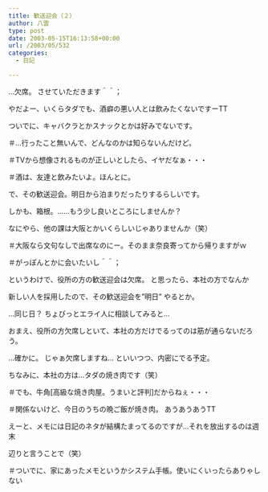 ```yaml
---
title: 歓送迎会（２）
author: 八雲
type: post
date: 2003-05-15T16:13:58+00:00
url: /2003/05/532
categories:
  - 日記

---
```

…欠席。 させていただきます＾＾；

やだよー、いくらタダでも、酒癖の悪い人とは飲みたくないですーTT
  
ついでに、キャバクラとかスナックとかは好みでないです。
  
＃…行ったこと無いんで、どんなのかは知らないんだけど。
  
＃TVから想像されるものが正しいとしたら、イヤだなぁ・・・
  
＃酒は、友達と飲みたいよ。ほんとに。

で、その歓送迎会。明日から泊まりだったりするらしいです。
  
しかも、箱根。……もう少し良いところにしませんか？
  
なにやら、他の課は大阪とかいくらしいじゃありませんか（笑）
  
＃大阪なら文句なしで出席なのにー。そのまま奈良寄ってから帰りますがｗ
  
＃がっぽんとかに会いたいし＾＾；

というわけで、役所の方の歓送迎会は欠席。 と思ったら、本社の方でなんか
  
新しい人を採用したので、その歓送迎会を”明日” やるとか。
  
…同じ日？ ちょびっとエライ人に相談してみると…
  
おまえ、役所の方欠席しといて、本社の方だけでるってのは筋が通らないだろう。
  
…確かに。 じゃぁ欠席しますね… といいつつ、内密にでる予定。
  
ちなみに、本社の方は…タダの焼き肉です（笑）
  
＃でも、牛角[高級な焼き肉屋。うまいと評判]だからねぇ・・・
  
＃関係ないけど、今日のうちの晩ご飯が焼き肉。 あうあうあうTT

えーと、メモには日記のネタが結構たまってるのですが…それを放出するのは週末
  
辺りと言うことで（笑）
  
＃ついでに、家にあったメモというかシステム手帳。使いにくいったらありゃしない